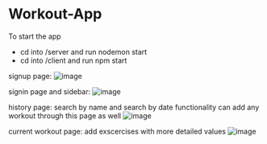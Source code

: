 # Workout-App
To start the app
- cd into /server and run nodemon start
- cd into /client and run npm start

signup page:
![image](https://github.com/motang19/Workout-App/assets/96496477/ca46f772-83f7-44e8-a09f-195a0f6d16f9)

signin page and sidebar:
![image](https://github.com/motang19/Workout-App/assets/96496477/4a936a80-ceb8-4b5f-8fec-6f6c27da6013)

history page:
search by name and search by date functionality
can add any workout through this page as well
![image](https://github.com/motang19/Workout-App/assets/96496477/c0e06afc-ce74-4d66-ba6e-831c73ba2842)

current workout page:
add exscercises with more detailed values
![image](https://github.com/motang19/Workout-App/assets/96496477/48fa1cab-c09a-499e-a03a-e31642f1a481)



